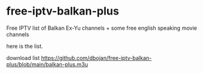 # free-iptv-balkan-plus
Free IPTV list of Balkan Ex-Yu channels + some free english speaking movie channels

here is the list.

download list https://github.com/dbojan/free-iptv-balkan-plus/blob/main/balkan-plus.m3u
